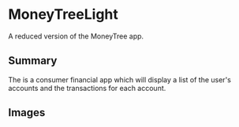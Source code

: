 # MoneyTreeLight
A reduced version of the MoneyTree app.

## Summary
The is a consumer financial app which will display a list of the user's accounts and the transactions for each account.

## Images

